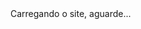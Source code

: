 <html lang="en">
  <head>
    <base href="/">
    <meta charset="utf-8">
    <meta name="viewport" content="width=device-width, initial-scale=1, shrink-to-fit=no">
    <meta http-equiv="x-ua-compatible" content="ie=edge">
    <meta name="description" content="This is a boilerplate for a Bootstrap 4.1.1 project">
    <meta name="keywords" content="HTML, CSS, JS, Sass, JavaScript, framework, bootstrap, front-end, frontend, web development">
    <meta name="author" content="Hans Bonini">
    <title>Hans Bonini</title>
    <link rel="shortcut icon" href="favicon.ico">
    <link href="https://fonts.googleapis.com/css2?family=VT323&display=swap" rel="stylesheet">
    <link rel="stylesheet" href="{{ site.baseurl}}/assets/styles.5601adf3dacae19dcd5f.css"></head>

  <body>
    <app>Carregando o site, aguarde...</app>
  <script src="{{ site.baseurl}}/assets/runtime-es2015.1eba213af0b233498d9d.js" type="module"></script><script src="{{ site.baseurl}}/assets/runtime-es5.1eba213af0b233498d9d.js" nomodule defer></script><script src="{{ site.baseurl}}/assets/polyfills-es5.1287c12de3fa184d3c4b.js" nomodule defer></script><script src="{{ site.baseurl}}/assets/polyfills-es2015.889292c62b18c84b4f4e.js" type="module"></script><script src="{{ site.baseurl}}/assets/main-es2015.59cc59c0d80c655b05da.js" type="module"></script><script src="{{ site.baseurl}}/assets/main-es5.59cc59c0d80c655b05da.js" nomodule defer></script></body>
</html>
  
